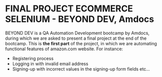 # FINAL PROJECT ECOMMERCE SELENIUM - BEYOND DEV, Amdocs
BEYOND DEV is a QA Automation Development bootcamp by Amdocs, during which we are asked to present a final project at the end of the bootcamp.
This is **the first part** of the project, in which we are automating functional features of amazon.com website.
For instance:
- Registering process
- Logging in with invalid email address
- Signing-up with incorrect values in the signing-up form fields
etc...
